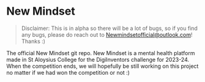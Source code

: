 # New Mindset
> Disclaimer: This is in alpha so there will be a lot of bugs, so if you find any bugs, please do reach out to Newmindsetofficial@outlook.com! Thanks :)

The official New Mindset git repo.
New Mindset is a mental health platform made in St Aloysius College for the DigiInventors challenge for 2023-24. When the competition ends, we will hopefully be still working on this project no matter if we had won the competition or not :)
